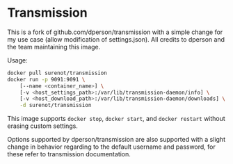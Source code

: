 # Transmission

This is a fork of github.com/dperson/transmission with a simple change for my use case (allow modification of settings.json). All credits to dperson and the team maintaining this image.

Usage:
```bash
docker pull surenot/transmission
docker run -p 9091:9091 \
    [--name <container_name>] \
    [-v <host_settings_path>:/var/lib/transmission-daemon/info] \
    [-v <host_download_path>:/var/lib/transmission-daemon/downloads] \
    -d surenot/transmission
```

This image supports `docker stop`, `docker start`, and `docker restart` without erasing custom settings.

Options supported by dperson/transmission are also supported with a slight change in behavior regarding to the default username and password, for these refer to transmission documentation.

